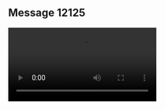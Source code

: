 ## Message 12125



![Video](https://data.iron-swords.co.il/2024/October/03/https://data.iron-swords.co.il/2024/October/03/12125/12125_media.mp4)
